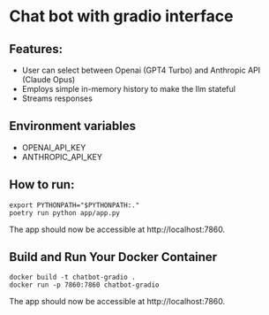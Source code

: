 # Chat bot with gradio interface

## Features:
- User can select between Openai (GPT4 Turbo) and Anthropic API (Claude Opus)
- Employs simple in-memory history to make the llm stateful
- Streams responses

## Environment variables
- OPENAI_API_KEY
- ANTHROPIC_API_KEY

## How to run:
```
export PYTHONPATH="$PYTHONPATH:."
poetry run python app/app.py
```
The app should now be accessible at http://localhost:7860.

## Build and Run Your Docker Container
```
docker build -t chatbot-gradio .
docker run -p 7860:7860 chatbot-gradio
```
The app should now be accessible at http://localhost:7860.